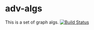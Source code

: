 # adv-algs

This is a set of graph algs.
[![Build Status](https://travis-ci.org/jordan373/adv-algs.svg?branch=master)](https://travis-ci.org/jordan373/adv-algs)

